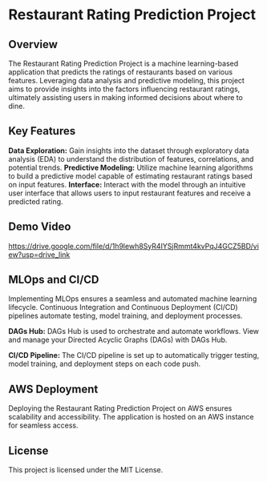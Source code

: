 # Restaurant Rating Prediction Project

## Overview

The Restaurant Rating Prediction Project is a machine learning-based application that predicts the ratings of restaurants based on various features. Leveraging data analysis and predictive modeling, this project aims to provide insights into the factors influencing restaurant ratings, ultimately assisting users in making informed decisions about where to dine.

## Key Features

**Data Exploration:** Gain insights into the dataset through exploratory data analysis (EDA) to understand the distribution of features, correlations, and potential trends.
**Predictive Modeling:** Utilize machine learning algorithms to build a predictive model capable of estimating restaurant ratings based on input features.
**Interface:** Interact with the model through an intuitive user interface that allows users to input restaurant features and receive a predicted rating.

## Demo Video

https://drive.google.com/file/d/1h9lewh8SyR4IYSjRmmt4kvPqJ4GCZ5BD/view?usp=drive_link

## MLOps and CI/CD

Implementing MLOps ensures a seamless and automated machine learning lifecycle. Continuous Integration and Continuous Deployment (CI/CD) pipelines automate testing, model training, and deployment processes.

**DAGs Hub:**
DAGs Hub is used to orchestrate and automate workflows. View and manage your Directed Acyclic Graphs (DAGs) with DAGs Hub.

**CI/CD Pipeline:**
The CI/CD pipeline is set up to automatically trigger testing, model training, and deployment steps on each code push.

## AWS Deployment

Deploying the Restaurant Rating Prediction Project on AWS ensures scalability and accessibility. The application is hosted on an AWS instance for seamless access.

## License

This project is licensed under the MIT License.
